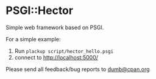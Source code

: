 # PSGI::Hector

Simple web framework based on PSGI.

For a simple example:

1. Run `plackup script/hector_hello.psgi`
1. connect to [http://localhost:5000/](http://localhost:5000/)

Please send all feedback/bug reports to dumb@cpan.org
